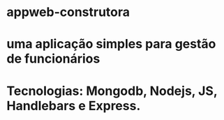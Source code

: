 # appweb-construtora
# uma aplicação simples para gestão de funcionários
# Tecnologias: Mongodb, Nodejs, JS, Handlebars e Express.
